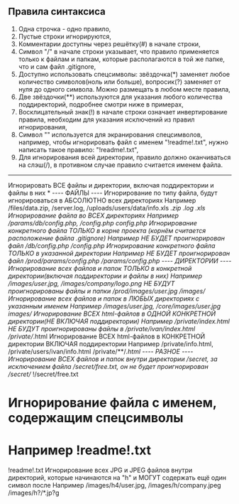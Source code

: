 ## Правила синтаксиса

 1. Одна строчка - одно правило,
 2. Пустые строки игнорируются,
 3. Комментарии доступны через решётку(#) в начале строки,
 4. Символ "/" в начале строки указывает, что правило применяется только к файлам и папкам, которые располагаются в той же папке, что и сам файл .gitignore,
 5. Доступно использовать спецсимволы: звёздочка(*) заменяет любое количество символов(ноль или больше), вопросик(?) заменяет от нуля до одного символа. Можно размещать в любом месте правила,
 6. Две звёздочки(**) используются для указания любого количества поддиректорий, подробнее смотри ниже в примерах,
 7. Восклицательный знак(!) в начале строки означает инвертирование правила, необходим для указания исключений из правил игнорирования,
 8. Символ "\" используется для экранирования спецсимволов, например, чтобы игнорировать файл с именем "!readme!.txt", нужно написать такое правило: "\!readme!.txt",
 9. Для игнорирования всей директории, правило должно оканчиваться на слэш(/), в противном случае правило считается именем файла.
 
--- 

Игнорировать ВСЕ файлы и директории, включая поддиректории и файлы в них
*
---- ФАЙЛЫ ----
Игнорирование по типу файла, будут игнорироваться в АБСОЛЮТНО всех директориях
Например /files/data.zip, /server.log, /uploads/users/data/info.xls
*.zip
*.log
*.xls
Игнорирование файла во ВСЕХ директориях
Например /params/db/config.php, /config.php
config.php
Игнорирование конкретного файла ТОЛЬКО в корне проекта
(корнём считается расположение файла .gitignore)
Например НЕ БУДЕТ проигнорирован файл /db/config.php
/config.php
Игнорирование конкретного файла ТОЛЬКО в указанной директории
Например НЕ БУДЕТ проигнорирован файл /prod/params/config.php
/params/config.php
---- ДИРЕКТОРИИ ----
Игнорирование всех файлов и папок ТОЛЬКО в конкретной директории(включая поддиректории и файлы в них)
Например /images/user.jpg, /images/company/logo.png
НЕ БУДУТ проигнорированы файлы и папки /prod/images/user.jpg
/images/*
Игнорирование всех файлов и папок в ЛЮБЫХ директориях с указанным именем
Например /images/user.jpg, /core/images/user.jpg
images/*
Игнорирование ВСЕХ html-файлов в ОДНОЙ КОНКРЕТНОЙ директории(НЕ ВКЛЮЧАЯ поддиректории)
Например /private/index.html
НЕ БУДУТ проигнорированы файлы в /private/ivan/index.html
/private/*.html
Игнорирование ВСЕХ html-файлов в КОНКРЕТНОЙ директории ВКЛЮЧАЯ поддиректории
Например /private/info.html, /private/users/ivan/info.html
/private/**/*.html
---- РАЗНОЕ ----
Игнорирование ВСЕХ файлов и папок внутри директории /secret,
за исключением файла /secret/free.txt, он не будет проигнорирован
/secret/*
!/secret/free.txt
# Игнорирование файла с именем, содержащим спецсимволы
# Например !readme!.txt
\!readme!.txt
Игнорирование всех JPG и JPEG файлов внутри директорий, которые начинаются на "h" и МОГУТ содержать ещё один символ после
Например /images/h4/user.jpg, /images/h/company.jpeg
/images/h?/*.jp?g
